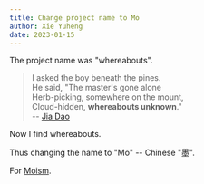 ```yaml
---
title: Change project name to Mo
author: Xie Yuheng
date: 2023-01-15
---
```


The project name was "whereabouts".

> I asked the boy beneath the pines. <br/>
> He said, "The master's gone alone <br/>
> Herb-picking, somewhere on the mount, <br/>
> Cloud-hidden, **whereabouts unknown**." <br/>
> -- [Jia Dao](https://en.wikipedia.org/wiki/Jia_Dao)

Now I find whereabouts.

Thus changing the name to "Mo" -- Chinese "墨".

For [Moism](https://en.wikipedia.org/wiki/Moism).
